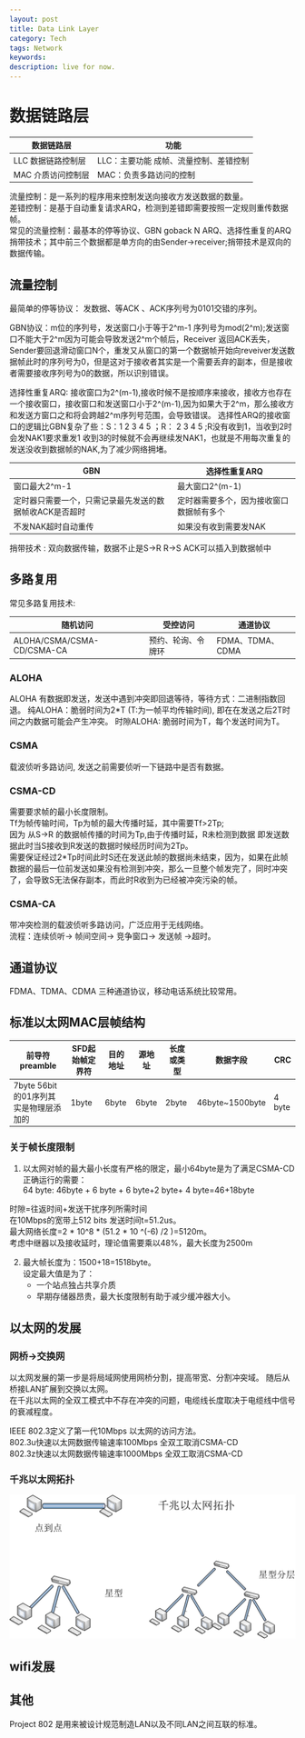```yaml
---
layout: post
title: Data Link Layer 
category: Tech
tags: Network
keywords: 
description: live for now.
---
```


# 数据链路层     

|数据链路层|功能|
|--|--|
|LLC 数据链路控制层|LLC：主要功能 成帧、流量控制、差错控制|
|MAC 介质访问控制层|MAC：负责多路访问的控制|   


流量控制：是一系列的程序用来控制发送向接收方发送数据的数量。   
差错控制：是基于自动重复请求ARQ，检测到差错即需要按照一定规则重传数据帧。    
常见的流量控制：最基本的停等协议、GBN goback N ARQ、选择性重复的ARQ   
捎带技术；其中前三个数据都是单方向的由Sender->receiver;捎带技术是双向的数据传输。

## 流量控制
最简单的停等协议： 发数据、等ACK 、ACK序列号为0101交错的序列。       

GBN协议：m位的序列号，发送窗口小于等于2^m-1 序列号为mod(2^m);发送窗口不能大于2^m因为可能会导致发送2^m个帧后，Receiver 返回ACK丢失，Sender要回退滑动窗口N个，重发又从窗口的第一个数据帧开始向reveiver发送数据帧此时的序列号为0，但是这对于接收者其实是一个需要丢弃的副本，但是接收者需要接收序列号为0的数据，所以识别错误。    

选择性重复ARQ: 接收窗口为2^(m-1),接收时候不是按顺序来接收，接收方也存在一个接收窗口，接收窗口和发送窗口小于2^(m-1),因为如果大于2^m，那么接收方和发送方窗口之和将会跨越2^m序列号范围，会导致错误。
选择性ARQ的接收窗口的逻辑比GBN复杂了些：S：1 2 3 4 5 ；R： 2 3 4 5 ;R没有收到1，当收到2时会发NAK1要求重发1 收到3的时候就不会再继续发NAK1，也就是不用每次重复的发送没收到数据帧的NAK,为了减少网络拥堵。

|GBN|选择性重复ARQ|
|---|----|
|窗口最大2^m-1  |最大窗口2^(m-1)|
|定时器只需要一个，只需记录最先发送的数据帧收ACK是否超时|定时器需要多个，因为接收窗口数据帧有多个|
|不发NAK超时自动重传|如果没有收到需要发NAK|

捎带技术 :
双向数据传输，数据不止是S->R R->S  ACK可以插入到数据帧中 

## 多路复用
常见多路复用技术:

|随机访问|受控访问|通道协议|
|---|---|----|
|ALOHA/CSMA/CSMA-CD/CSMA-CA|预约、轮询、令牌环|FDMA、TDMA、CDMA|

### ALOHA
ALOHA 有数据即发送，发送中遇到冲突即回退等待，等待方式：二进制指数回退。
纯ALOHA：脆弱时间为2*T (T:为一帧平均传输时间), 即在在发送之后2T时间之内数据可能会产生冲突。
时隙ALOHA: 脆弱时间为T，每个发送时间为T。

### CSMA
载波侦听多路访问, 发送之前需要侦听一下链路中是否有数据。

### CSMA-CD
需要要求帧的最小长度限制。   
Tf为帧传输时间，Tp为帧的最大传播时延，其中需要Tf>2Tp;   
因为 从S->R 的数据帧传播的时间为Tp,由于传播时延，R未检测到数据
即发送数据此时当S接收到R发送的数据时候经历时间为2Tp。   
需要保证经过2*Tp时间此时S还在发送此帧的数据尚未结束，因为，如果在此帧数据的最后一位前发送如果没有检测到冲突，那么一旦整个帧发完了，同时冲突了，会导致S无法保存副本，而此时R收到为已经被冲突污染的帧。   


### CSMA-CA
带冲突检测的载波侦听多路访问，广泛应用于无线网络。    
流程：连续侦听-> 帧间空间-> 竞争窗口-> 发送帧 ->超时。

## 通道协议
FDMA、TDMA、CDMA 三种通道协议，移动电话系统比较常用。


## 标准以太网MAC层帧结构

|前导符preamble|SFD起始帧定界符|目的地址|源地址|长度或类型|数据字段|CRC|
|---|--|--|--|--|---|---|
|7byte 56bit的01序列其实是物理层添加的|1byte|6byte|6byte|2byte|46byte~1500byte|4 byte|

### 关于帧长度限制    
1. 以太网对帧的最大最小长度有严格的限定，最小64byte是为了满足CSMA-CD正确运行的需要：    
64 byte: 46byte + 6 byte + 6 byte+2 byte+ 4 byte=46+18byte  

时隙=往返时间+发送干扰序列所需时间     
在10Mbps的宽带上512 bits 发送时间t=51.2us。    
最大网络长度=2 \* 10^8 \* (51.2 \* 10 ^(-6) /2 )=5120m。     
考虑中继器以及接收延时，理论值需要乘以48%，最大长度为2500m       

2. 最大帧长度为：1500+18=1518byte。   
设定最大值是为了：
    * 一个站点独占共享介质
    * 早期存储器昂贵，最大长度限制有助于减少缓冲器大小。
    
## 以太网的发展

### 网桥->交换网    
以太网发展的第一步是将局域网使用网桥分割，提高带宽、分割冲突域。
随后从桥接LAN扩展到交换以太网。    
在千兆以太网的全双工模式中不存在冲突的问题，电缆线长度取决于电缆线中信号的衰减程度。


IEEE 802.3定义了第一代10Mbps 以太网的访问方法。     
     802.3u快速以太网数据传输速率100Mbps 全双工取消CSMA-CD    
     802.3z快速以太网数据传输速率1000Mbps 全双工取消CSMA-CD  

### 千兆以太网拓扑
![tupo](/public/img/pic/1000mbpswangluo.png)

## wifi发展

## 其他
Project 802 是用来被设计规范制造LAN以及不同LAN之间互联的标准。